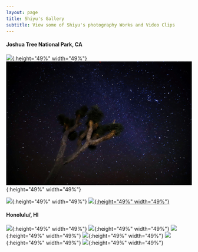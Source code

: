 ```yaml
---
layout: page
title: Shiyu's Gallery
subtitle: View some of Shiyu's photography Works and Video Clips
---
```

#### Joshua Tree National Park, CA
![](/img/gallery/joshua1.jpeg){:height="49%" width="49%"} ![](/img/gallery/joshua4.jpeg){:height="49%" width="49%"}


![](/img/gallery/joshua3.jpeg){:height="49%" width="49%"} [![](/img/gallery/joshua2.jpeg){:height="49%" width="49%"}](/img/gallery/joshua2.jpeg)

#### Honolulu/, HI
![](/img/gallery/hawaii1.jpeg){:height="49%" width="49%"} ![](/img/gallery/hawaii2.jpeg){:height="49%" width="49%"}
![](/img/gallery/hawaii3.jpeg){:height="49%" width="49%"} ![](/img/gallery/hawaii4.jpeg){:height="49%" width="49%"}
![](/img/gallery/hawaii5.jpeg){:height="49%" width="49%"} ![](/img/gallery/hawaii6.jpeg){:height="49%" width="49%"}




